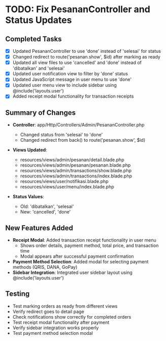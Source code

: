 # TODO: Fix PesananController and Status Updates

## Completed Tasks
- [x] Updated PesananController to use 'done' instead of 'selesai' for status
- [x] Changed redirect to route('pesanan.show', $id) after marking as ready
- [x] Updated all view files to use 'cancelled' and 'done' instead of 'dibatalkan' and 'selesai'
- [x] Updated user notification view to filter by 'done' status
- [x] Updated JavaScript message in user menu to use 'done'
- [x] Updated user menu view to include sidebar using @include('layouts.user')
- [x] Added receipt modal functionality for transaction receipts

## Summary of Changes
- **Controller**: app/Http/Controllers/Admin/PesananController.php
  - Changed status from 'selesai' to 'done'
  - Changed redirect from back() to route('pesanan.show', $id)

- **Views Updated**:
  - resources/views/admin/pesanan/detail.blade.php
  - resources/views/admin/pesanan/pesanan.blade.php
  - resources/views/admin/transactions/show.blade.php
  - resources/views/admin/transactions/index.blade.php
  - resources/views/user/notifikasi.blade.php
  - resources/views/user/menu/index.blade.php

- **Status Values**:
  - Old: 'dibatalkan', 'selesai'
  - New: 'cancelled', 'done'

## New Features Added
- **Receipt Modal**: Added transaction receipt functionality in user menu
  - Shows order details, payment method, total price, and transaction time
  - Modal appears after successful payment confirmation
- **Payment Method Selection**: Added modal for selecting payment methods (QRIS, DANA, GoPay)
- **Sidebar Integration**: Integrated user sidebar layout using @include('layouts.user')

## Testing
- Test marking orders as ready from different views
- Verify redirect goes to detail page
- Check notifications show correctly for completed orders
- Test receipt modal functionality after payment
- Verify sidebar integration works properly
- Test payment method selection modal
